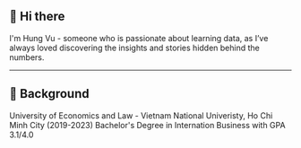 ## 👋 Hi there 
I'm Hung Vu - someone who is passionate about learning data, as I’ve always loved discovering the insights and stories hidden behind the numbers.

---

## 📖 Background
University of Economics and Law - Vietnam National Univeristy, Ho Chi Minh City (2019-2023)
Bachelor's Degree in Internation Business with GPA 3.1/4.0


<!--
**hungvucoding/hungvucoding** is a ✨ _special_ ✨ repository because its `README.md` (this file) appears on your GitHub profile.

Here are some ideas to get you started:

- 🔭 I’m currently working on ...
- 🌱 I’m currently learning ...
- 👯 I’m looking to collaborate on ...
- 🤔 I’m looking for help with ...
- 💬 Ask me about ...
- 📫 How to reach me: ...
- 😄 Pronouns: ...
- ⚡ Fun fact: ...
-->
